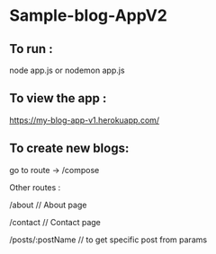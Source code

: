 # Sample-blog-AppV2

## To run :
node app.js or nodemon app.js

## To view the app :
https://my-blog-app-v1.herokuapp.com/

## To create new blogs:
go to route -> /compose

Other routes :

/about                        // About page

/contact                      // Contact page

/posts/:postName              // to get specific post from params
